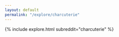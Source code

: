 ```yaml
---
layout: default
permalink: "/explore/charcuterie"
---
```


{% include explore.html subreddit="charcuterie" %}
